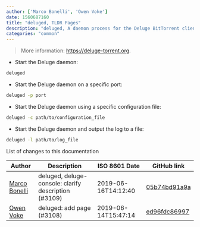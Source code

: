 ```yaml
---
author: ['Marco Bonelli', 'Owen Voke']
date: 1560687160
title: "deluged, TLDR Pages"
description: "deluged, A daemon process for the Deluge BitTorrent client."
categories: "common"
---
```

> More information: <https://deluge-torrent.org>.

- Start the Deluge daemon:

```bash
deluged
```

- Start the Deluge daemon on a specific port:

```bash
deluged -p port
```

- Start the Deluge daemon using a specific configuration file:

```bash
deluged -c path/to/configuration_file
```

- Start the Deluge daemon and output the log to a file:

```bash
deluged -l path/to/log_file
```
List of changes to this documentation


Author | Description | ISO 8601 Date | GitHub link
------|-----|-----|-----
[Marco Bonelli](mailto:mebeim@users.noreply.github.com) | deluged, deluge-console: clarify description (#3109) | 2019-06-16T14:12:40 | [05b74bd91a9a](https://github.com/tldr-pages/tldr/commit/05b74bd91a9a181ea151dfee5611581812431639)
[Owen Voke](mailto:owzie123@gmail.com) | deluged: add page (#3108) | 2019-06-14T15:47:14 | [ed96fdc86997](https://github.com/tldr-pages/tldr/commit/ed96fdc86997fe47faf5af3f24988d93e37b9d77)

